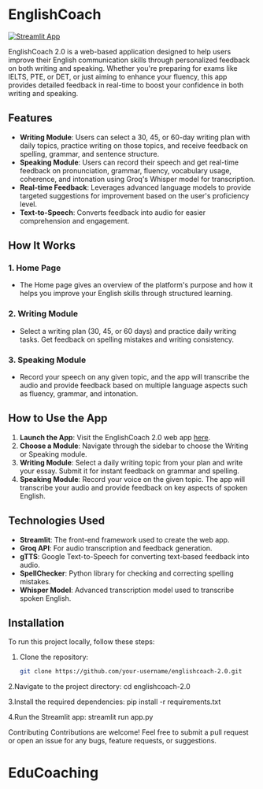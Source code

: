 
# EnglishCoach

[![Streamlit App](https://englishcoach2.streamlit.app/)](https://englishcoach2.streamlit.app/)


EnglishCoach 2.0 is a web-based application designed to help users improve their English communication skills through personalized feedback on both writing and speaking. Whether you're preparing for exams like IELTS, PTE, or DET, or just aiming to enhance your fluency, this app provides detailed feedback in real-time to boost your confidence in both writing and speaking.

## Features

- **Writing Module**: Users can select a 30, 45, or 60-day writing plan with daily topics, practice writing on those topics, and receive feedback on spelling, grammar, and sentence structure.
- **Speaking Module**: Users can record their speech and get real-time feedback on pronunciation, grammar, fluency, vocabulary usage, coherence, and intonation using Groq's Whisper model for transcription.
- **Real-time Feedback**: Leverages advanced language models to provide targeted suggestions for improvement based on the user's proficiency level.
- **Text-to-Speech**: Converts feedback into audio for easier comprehension and engagement.

## How It Works

### 1. Home Page
- The Home page gives an overview of the platform's purpose and how it helps you improve your English skills through structured learning.

### 2. Writing Module
- Select a writing plan (30, 45, or 60 days) and practice daily writing tasks. Get feedback on spelling mistakes and writing consistency.

### 3. Speaking Module
- Record your speech on any given topic, and the app will transcribe the audio and provide feedback based on multiple language aspects such as fluency, grammar, and intonation.

## How to Use the App

1. **Launch the App**: Visit the EnglishCoach 2.0 web app [here](https://englishcoach2.streamlit.app/).
2. **Choose a Module**: Navigate through the sidebar to choose the Writing or Speaking module.
3. **Writing Module**: Select a daily writing topic from your plan and write your essay. Submit it for instant feedback on grammar and spelling.
4. **Speaking Module**: Record your voice on the given topic. The app will transcribe your audio and provide feedback on key aspects of spoken English.

## Technologies Used

- **Streamlit**: The front-end framework used to create the web app.
- **Groq API**: For audio transcription and feedback generation.
- **gTTS**: Google Text-to-Speech for converting text-based feedback into audio.
- **SpellChecker**: Python library for checking and correcting spelling mistakes.
- **Whisper Model**: Advanced transcription model used to transcribe spoken English.
  
## Installation

To run this project locally, follow these steps:

1. Clone the repository:
   ```bash
   git clone https://github.com/your-username/englishcoach-2.0.git
   
2.Navigate to the project directory: cd englishcoach-2.0

3.Install the required dependencies:  pip install -r requirements.txt

4.Run the Streamlit app: streamlit run app.py

Contributing
Contributions are welcome! Feel free to submit a pull request or open an issue for any bugs, feature requests, or suggestions.








# EduCoaching
